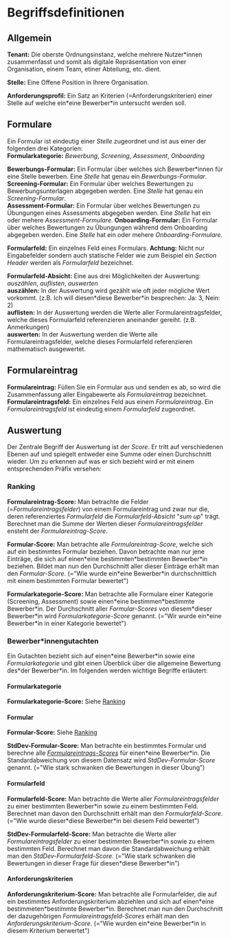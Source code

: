 # Begriffsdefinitionen

## Allgemein

**Tenant:** Die oberste Ordnungsinstanz, welche mehrere Nutzer\*innen zusammenfasst und somit als digitale Repräsentation von einer Organisation, einem Team, etiner Abteilung, etc. dient.

**Stelle:** Eine Offene Position in Ihrere Organisation.

**Anforderungsprofil:** Ein Satz an Kriterien (=Anforderungskriterien) einer Stelle auf welche ein\*eine Bewerber\*in untersucht werden soll.

## Formulare

Ein Formular ist eindeutig einer _Stelle_ zugeordnet und ist aus einer der folgenden drei Kategorien:\
**Formularkategorie:** _Bewerbung_, _Screening_, _Assessment_, _Onboarding_

**Bewerbungs-Formular:** Ein Formular über welches sich Bewerber\*innen für eine Stelle bewerben. Eine _Stelle_ hat genau ein _Bewerbungs-Formular_.\
**Screening-Formular:** Ein Formular über welches Bewertungen zu Bewerbungsunterlagen abgegeben werden. Eine _Stelle_ hat genau ein _Screening-Formular_.\
**Assessment-Formular:** Ein Formular über welches Bewertungen zu Übungungen eines Assessments abgegeben werden. Eine _Stelle_ hat ein oder mehere _Assessment-Formulare_.
**Onboarding-Formular:** Ein Formular über welches Bewertungen zu Übungungen während dem Onboarding abgegeben werden. Eine _Stelle_ hat ein oder mehere _Onboarding-Formulare_.

**Formularfeld:** Ein einzelnes Feld eines Formulars. **Achtung:** Nicht nur Eingabefelder sondern auch statische Felder wie zum Beispiel ein _Section Header_ werden als _Formularfeld_ bezeichnet.

**Formularfeld-Absicht:** Eine aus drei Möglichkeiten der Auswertung: _auszählen_, _auflisten_, _auswerten_ \
**auszählen:** In der Auswertung wird gezählt wie oft jeder mögliche Wert vorkommt. (z.B. Ich will diesen\*diese Bewerber\*in besprechen: Ja: 3, Nein: 2)\
**auflisten:** In der Auswertung werden die Werte aller Formulareintragsfelder, welche dieses Formularfeld referenzieren aneinander gereiht. (z.B. Anmerkungen)\
**auswerten:** In der Auswertung werden die Werte alle Formulareintragsfelder, welche dieses Formularfeld referenzieren mathematisch ausgewertet.

## Formulareintrag

**Formulareintrag:** Füllen Sie ein Formular aus und senden es ab, so wird die Zusammenfassung aller Eingabewerte als _Formulareintrag_ bezeichnet.\
**Formulareintragsfeld:** Ein einzelnes Feld aus einem _Formulareintrag_. Ein _Formulareintragsfeld_ ist eindeutig einem _Formularfeld_ zugeordnet.

## Auswertung

Der Zentrale Begriff der Auswertung ist der _Score_. Er tritt auf verschiedenen Ebenen auf und spiegelt entweder eine Summe oder einen Durchschnitt wieder. Um zu erkennen auf was er sich bezieht wird er mit einem entsprechenden Präfix versehen:

### Ranking

**Formulareintrag-Score:** Man betrachte die Felder (=_Formulareintragsfelder_) von einem Formulareintrag und zwar nur die, deren referenziertes _Formularfeld_ die _Formularfeld-Absicht_ "_sum up_" trägt. Berechnet man die Summe der Werten dieser _Formulareintragsfelder_ ensteht der _Formulareintrag-Score_.

**Formular-Score:** Man betrachte alle _Formulareintrag-Score_, welche sich auf ein bestimmtes Formular beziehen. Davon betrachte man nur jene Einträge, die sich auf einen\*eine bestimmten\*bestimmten Bewerber\*in beziehen. Bildet man nun den Durchschnitt aller dieser Einträge erhält man den _Formular-Score_. (="Wie wurde ein\*eine Bewerber\*in durchschnittlich mit einem bestimmten Formular bewertet")

**Formularkategorie-Score:** Man betrachte alle Formulare einer Kategorie (Screening, Assessment) sowie einen\*eine bestimmen\*bestimmte Bewerber\*in. Der Durchschnitt aller _Formular-Scores_ von diesem\*dieser Bewerber\*in wird _Formularkategorie-Score_ genannt. (="Wir wurde ein\*eine Bewerber\*in in einer Kategorie bewertet")

### Bewerber\*innengutachten

Ein Gutachten bezieht sich auf einen\*eine Bewerber\*in sowie eine _Formularkategorie_ und gibt einen Überblick über die allgemeine Bewertung des\*der Bewerber\*in.
Im folgenden werden wichtige Begriffe erläutert:

#### Formularkategorie

**Formularkategorie-Score:** Siehe [Ranking](#ranking)

#### Formular

**Formular-Score:** Siehe [Ranking](#ranking)

**StdDev-Formular-Score:** Man betrachte ein bestimmtes Formular und berechne alle [_Formulareintrags-Scores_](#ranking) für einen\*eine Bewerber\*in. Die Standardabweichung von diesem Datensatz wird _StdDev-Formular-Score_ genannt. (="Wie stark schwanken die Bewertungen in dieser Übung")

#### Formularfeld

**Formularfeld-Score:** Man betrachte die Werte aller _Formulareintragsfelder_ zu einer bestimmten Bewerber\*in sowie zu einem bestimmten Feld. Berechnet man davon den Durchschnitt erhält man den _Formularfeld-Score_. (="Wie wurde dieser\*diese Bewerber\*in bei diesem Feld bewertet")

**StdDev-Formularfeld-Score:** Man betrachte die Werte aller _Formulareintragsfelder_ zu einer bestimmten Bewerber\*in sowie zu einem bestimmten Feld. Berechnet man davon die Standardabweichung erhält man den _StdDev-Formularfeld-Score_. (="Wie stark schwanken die Bewertungen in dieser Frage für diesen\*diese Bewerber\*in")

#### Anforderungskriterien

**Anforderungskriterium-Score:** Man betrachte alle Formularfelder, die auf ein bestimmtes Anforderungskriterium abziehlen und sich auf einen\*eine bestimmeten\*bestimmte Bewerber\*in. Berechnet man nun den Durchschnitt der dazugehörigen _Formulareintragsfeld-Scores_ erhält man den _Anforderungskriterium-Score_. (="Wie wurden ein\*eine Bewerber\*in in diesem Kriterium berwertet")
